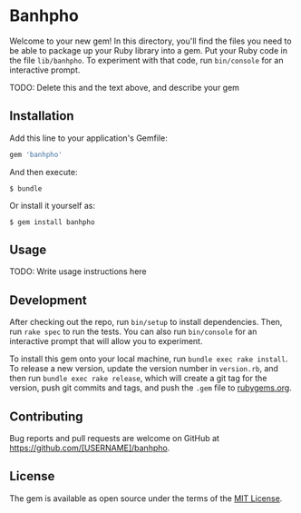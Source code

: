 # Banhpho

Welcome to your new gem! In this directory, you'll find the files you need to be able to package up your Ruby library into a gem. Put your Ruby code in the file `lib/banhpho`. To experiment with that code, run `bin/console` for an interactive prompt.

TODO: Delete this and the text above, and describe your gem

## Installation

Add this line to your application's Gemfile:

```ruby
gem 'banhpho'
```

And then execute:

    $ bundle

Or install it yourself as:

    $ gem install banhpho

## Usage

TODO: Write usage instructions here

## Development

After checking out the repo, run `bin/setup` to install dependencies. Then, run `rake spec` to run the tests. You can also run `bin/console` for an interactive prompt that will allow you to experiment.

To install this gem onto your local machine, run `bundle exec rake install`. To release a new version, update the version number in `version.rb`, and then run `bundle exec rake release`, which will create a git tag for the version, push git commits and tags, and push the `.gem` file to [rubygems.org](https://rubygems.org).

## Contributing

Bug reports and pull requests are welcome on GitHub at https://github.com/[USERNAME]/banhpho.


## License

The gem is available as open source under the terms of the [MIT License](http://opensource.org/licenses/MIT).

